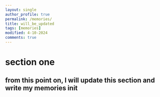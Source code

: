 ```yaml
---
layout: single
author_profile: true
permalink: /memories/
title: will_be_updated
tags: [memories]
modified: 4-10-2024
comments: true
---
```


# section one
## from this point on, I will update this section and write my memories init